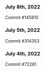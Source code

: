 ### July 8th, 2022

Commit #145810

### July 5th, 2022

Commit #314353


### July 4th, 2022

Commit #72281
